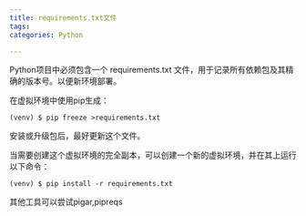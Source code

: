 ```yaml
---
title: requirements.txt文件
tags:
categories: Python

---
```


Python项目中必须包含一个 requirements.txt 文件，用于记录所有依赖包及其精确的版本号。以便新环境部署。

在虚拟环境中使用pip生成：

```
(venv) $ pip freeze >requirements.txt
```
安装或升级包后，最好更新这个文件。


当需要创建这个虚拟环境的完全副本，可以创建一个新的虚拟环境，并在其上运行以下命令：

```
(venv) $ pip install -r requirements.txt
```


其他工具可以尝试pigar,pipreqs
